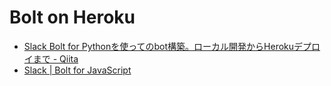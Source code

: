 # Bolt on Heroku

- [Slack Bolt for Pythonを使ってのbot構築。ローカル開発からHerokuデプロイまで - Qiita](https://qiita.com/geeorgey/items/c1e147eda40f6d652446)
- [Slack | Bolt for JavaScript](https://slack.dev/bolt-js/ja-jp/concepts)